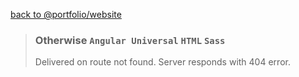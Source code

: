 [back to @portfolio/website](../../../)

> ### Otherwise `Angular Universal` `HTML` `Sass`
> 
> Delivered on route not found. Server responds with 404 error. 
